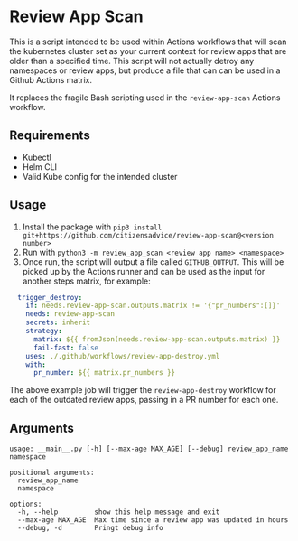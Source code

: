 # Review App Scan

This is a script intended to be used within Actions workflows that will scan the kubernetes cluster  set as your current context for review apps that are older than a specified time. This script will not actually detroy any namespaces or review apps, but produce a file that can can be used in a Github Actions matrix.

It replaces the fragile Bash scripting used in the `review-app-scan` Actions workflow.

## Requirements

- Kubectl
- Helm CLI
- Valid Kube config for the intended cluster

## Usage

1. Install the package with `pip3 install git+https://github.com/citizensadvice/review-app-scan@<version number>`
2. Run with `python3 -m review_app_scan <review app name> <namespace>`
3. Once run, the script will output a file called `GITHUB_OUTPUT`. This will be picked up by the Actions runner and can be used as the input for another steps matrix, for example:

```yaml
  trigger_destroy:
    if: needs.review-app-scan.outputs.matrix != '{"pr_numbers":[]}'
    needs: review-app-scan
    secrets: inherit
    strategy:
      matrix: ${{ fromJson(needs.review-app-scan.outputs.matrix) }}
      fail-fast: false
    uses: ./.github/workflows/review-app-destroy.yml
    with:
      pr_number: ${{ matrix.pr_numbers }}
```

The above example job will trigger the `review-app-destroy` workflow for each of the outdated review apps, passing in a PR number for each one.

## Arguments

```text
usage: __main__.py [-h] [--max-age MAX_AGE] [--debug] review_app_name namespace

positional arguments:
  review_app_name
  namespace

options:
  -h, --help         show this help message and exit
  --max-age MAX_AGE  Max time since a review app was updated in hours
  --debug, -d        Pringt debug info
```
